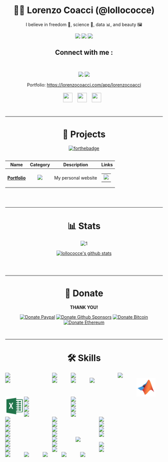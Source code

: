 <div align="center">

# 👨‍💻 **Lorenzo Coacci (@lollococce)**

I believe in freedom 🚀, science 🔬, data 📊, and beauty 🖼


[![](https://img.shields.io/badge/OS-macOS-informational?style=flat&logo=apple&logoColor=white)](https://www.apple.com/macos/)
[![](https://img.shields.io/badge/Code-Python-informational?style=flat&logo=python&logoColor=white)](https://www.python.org/)
[![](https://img.shields.io/badge/Editor-VSCode-informational?style=flat&logo=visual-studio-code&logoColor=white)](https://code.visualstudio.com/)

## **Connect with me :**
<br/>

[![](https://img.shields.io/badge/-Facebook-informational?style=for-the-badge&logo=facebook&logoColor=white&color=3b5998)](https://www.facebook.com/lorenzo.coacci.35/)
[![](https://img.shields.io/badge/-Linkedin-informational?style=for-the-badge&logo=linkedin&logoColor=white&color=2867B2)](https://www.linkedin.com/in/lorenzocoacci/)
<!-- [![](https://img.shields.io/badge/-BLOG-informational?style=for-the-badge&logo=hashnode&logoColor=white&color=2962FF)]()
[![](https://img.shields.io/badge/-Dev-informational?style=for-the-badge&logo=devto&logoColor=white&color=000000)]() -->

Portfolio: https://lorenzocoacci.com/app/lorenzocoacci
<br />
<br />
<a href="https://www.datacamp.com/profile/lorenzocoacci" target="_blank"><img align="center" src="https://cdn.jsdelivr.net/npm/simple-icons@3.0.1/icons/datacamp.svg" height="30" width="30" /></a> &nbsp;&nbsp;
<a href="https://lorenzocoacci.medium.com/" target="_blank"><img align="center" src="https://cdn.jsdelivr.net/npm/simple-icons@3.0.1/icons/medium.svg" height="30" width="30" /></a> &nbsp;&nbsp;
<a href="mailto:lorenzo@coacci.it" target="_blank"><img style="color: white;" align="center" src="https://cdn.jsdelivr.net/npm/simple-icons@3.0.1/icons/mail-dot-ru.svg" height="30" width="30" /></a> &nbsp;&nbsp;


<br/>

<hr>

# 🚀 **Projects**

[![forthebadge](https://forthebadge.com/images/badges/built-with-love.svg)](https://forthebadge.com)
<br />
<br />

| Name | Category | Description | Links |
| --- | :---: | --- | --- |
| <a href="https://lorenzocoacci.com/app/lorenzocoacci"><b>Portfolio</b></a> | [![](https://img.shields.io/badge/💻-%20Portfolio-informational?style=flat&logoColor=white&color=3498db)]() |  My personal website | <table><tr><td> [![](https://img.shields.io/badge/-🌎-informational?style=flat&logoColor=black&color=white)](https://lorenzocoacci.com/app/lorenzocoacci)  </td></tr></table>


<br/>
<br/>
<hr>


# 📊 Stats


![1](https://github-readme-stats.vercel.app/api/top-langs/?username=lollococce&theme=blue-green)

[![lollococce's github stats](https://github-readme-stats.vercel.app/api?username=lollococce&theme=blue-green)](https://github.com/lollococce/github-readme-stats)



<br/>
<br/>
<hr>

# 🎁 Donate


**THANK YOU!**

<!-- all-shields/sponsors-badges:START -->
[![Donate Paypal](https://img.shields.io/badge/donate-paypal-005EA6.svg?style=for-the-badge&logo=paypal)](https://paypal.me/lollococce) [![Donate Github Sponsors](https://img.shields.io/badge/donate-sponsors-ea4aaa.svg?style=for-the-badge&logo=github)](https://github.com/sponsors/lollococce) [![Donate Bitcoin](https://img.shields.io/badge/BTC-bc1qdjlplkhw3ug3mkj92e3m7h3sj5akztsh7xh7k7-E38B29.svg?style=flat-square&logo=bitcoin)]() [![Donate Ethereum](https://img.shields.io/badge/ETH-0x7740E2eE4112CA343104Fe3E4879A81B2818BC0C-4E8EE9.svg?style=flat-square&logo=ethereum)]()
<!-- all-shields/sponsors-badges:END -->


<br/>
<hr />


# 🛠 Skills


<section style="background-color: white; border-radius: 50px;>
    <div style="display: grid; grid-template-columns: auto auto auto auto; background-color: white; border-radius: 50px;">
        <img align="left" width=150 src="https://www.vectorlogo.zone/logos/git-scm/git-scm-ar21.svg" />
        <img align="left" width=60 src="https://raw.githubusercontent.com/amido/azure-vector-icons/44d6fb82666171e8a77bda35ab80303ecc880e1b/icons/SQL%20Database%20(Generic).svg" />
        <img align="left" width=150 src="https://www.vectorlogo.zone/logos/golang/golang-ar21.svg" />
        <img align="left" width=60 src="https://raw.githubusercontent.com/detain/svg-logos/780f25886640cef088af994181646db2f6b1a3f8/svg/aws-redshift-logo.svg" />
        <img align="left" width=150 src="https://www.vectorlogo.zone/logos/metabase/metabase-ar21.svg" />
        <img align="left" width=60 src="https://raw.githubusercontent.com/abranhe/programming-languages-logos/30a0ecf99188be99a3c75a00efb5be61eca9c382/src/cpp/cpp.svg" />
        <img align="left" width=60 src="https://raw.githubusercontent.com/leungwensen/svg-icon/b84b3f3a3da329b7c1d02346865f8e98beb05413/dist/svg/logos/css-3.svg" />
        <img align="left" width=150 src="https://img.search.brave.com/CBo8kXmjwmoXAPeig2Pq0BcRS1UDYaonHNOZFx5tuis/fit/1200/800/ce/1/aHR0cHM6Ly9kYXRh/c2Nob29sLmNvbS9h/c3NldHMvaW1hZ2Vz/L3NxbC1vcHRpbWl6/YXRpb24vc3RhcnRf/bW9kZWxpbmdfZGF0/YS9kYXRhMi5wbmc" />
        <img align="left" width=60 src="https://raw.githubusercontent.com/devicons/devicon/2809b567852a4648062a2d3e7c1c531367458c0b/icons/matlab/matlab-original.svg" />
        <img align="left" width=60 src="https://raw.githubusercontent.com/vscode-icons/vscode-icons/c8a4f6272e9a00636383b4df37ba1705587a1b97/icons/file_type_excel2.svg" />
        <img align="left" width=150 src="https://www.vectorlogo.zone/logos/w3_html5/w3_html5-ar21.svg" />
        <img align="left" width=150 src="https://www.vectorlogo.zone/logos/visualstudio_code/visualstudio_code-ar21.svg" />
        <img align="left" width=150 src="https://www.vectorlogo.zone/logos/python/python-ar21.svg" />
        <img align="left" width=150 src="https://www.vectorlogo.zone/logos/javascript/javascript-ar21.svg" />
        <img align="left" width=150 src="https://www.vectorlogo.zone/logos/amazon_aws/amazon_aws-ar21.svg" />
        <img align="left" width=150 src="https://www.vectorlogo.zone/logos/r-project/r-project-ar21.svg" />
        <img align="left" width=150 src="https://www.vectorlogo.zone/logos/gnu_bash/gnu_bash-ar21.svg" />
        <img align="left" width=150 src="https://www.vectorlogo.zone/logos/getbootstrap/getbootstrap-ar21.svg" />
        <img align="left" width=150 src="https://www.vectorlogo.zone/logos/djangoproject/djangoproject-ar21.svg" />
        <img align="left" width=150 src="https://www.vectorlogo.zone/logos/google_ads/google_ads-ar21.svg" />
        <img align="left" width=150 src="https://www.vectorlogo.zone/logos/google_analytics/google_analytics-ar21.svg" />
        <img align="left" width=150 src="https://www.vectorlogo.zone/logos/pocoo_jinja/pocoo_jinja-ar21.svg" />
        <img align="left" width=150 src="https://www.vectorlogo.zone/logos/jquery/jquery-ar21.svg" />
        <img align="left" width=150 src="https://www.vectorlogo.zone/logos/ni_labview/ni_labview-ar21.svg" />
        <img align="left" width=150 src="https://www.vectorlogo.zone/logos/monday/monday-ar21.svg" />
        <img align="left" width=150 src="https://www.vectorlogo.zone/logos/mysql/mysql-ar21.svg" />
        <img align="left" width=150 src="https://www.vectorlogo.zone/logos/php/php-ar21.svg" />
        <img align="left" width=150 src="https://www.vectorlogo.zone/logos/postgresql/postgresql-ar21.svg" />
        <img align="left" width=150 src="https://www.vectorlogo.zone/logos/raspberrypi/raspberrypi-ar21.svg" />
        <img align="left" width=150 src="https://www.vectorlogo.zone/logos/unity3d/unity3d-ar21.svg" />
        <img align="left" width=150 src="https://www.vectorlogo.zone/logos/arduino/arduino-ar21.svg" />
        <img align="left" width=75 src="https://www.vectorlogo.zone/logos/docker/docker-official.svg" />
        <img align="left" width=150 src="https://www.vectorlogo.zone/logos/grafana/grafana-ar21.svg" />
        <img align="left" width=150 src="https://www.vectorlogo.zone/logos/amazon_ecs/amazon_ecs-ar21.svg" />
        <img align="left" width=150 src="https://www.vectorlogo.zone/logos/amazon_cloudformation/amazon_cloudformation-ar21.svg" />
        <img align="left" width=150 src="https://www.vectorlogo.zone/logos/amazon_elasticcontainer/amazon_elasticcontainer-ar21.svg" />
        <img align="left" width=150 src="https://braze-marketing-assets.s3.amazonaws.com/images/partner_logos/amazon-s3.png" />
        <img align="left" width=150 src="https://upload.wikimedia.org/wikipedia/commons/thumb/e/ed/Pandas_logo.svg/1200px-Pandas_logo.svg.png" />
        <img align="left" width=150 src="https://www.vectorlogo.zone/logos/linux/linux-ar21.svg" />
        <img align="left" width=60 src="https://raw.githubusercontent.com/gilbarbara/logos/e0babf54f7ac9127942111bf177f549b709a60be/logos/airflow.svg" />
        <img align="left" width=60 src="https://raw.githubusercontent.com/simple-icons/simple-icons/680903e70103b37f4f35977de0ef108ea01d32ab/icons/celery.svg" />
        <img align="left" width=60 src="https://img.search.brave.com/gKH9IRd4ppa9iZ2qBoTI2DKTheCy7jhVb4mNIu96rbI/rs:fit:1200:1200:1/g:ce/aHR0cHM6Ly9sb2dv/cy1kb3dubG9hZC5j/b20vd3AtY29udGVu/dC91cGxvYWRzLzIw/MTkvMDYvTm90aW9u/X0FwcF9Mb2dvLnBu/Zw" />
        <img align="left" width=60 src="https://img.search.brave.com/mwJxe76o2z4rGbGcdurn70yxXF75pVOhRUZNQy-rjew/rs:fit:300:300:1/g:ce/aHR0cHM6Ly9tbG11/dW91czZkd2UuaS5v/cHRpbW9sZS5jb20v/RGZ3V2NkUS1BenVv/TUM1WC93OjMwMC9o/OjMwMC9xOmF1dG8v/aHR0cHM6Ly90ZWNo/bmF0aW9uLmlvL3dw/LWNvbnRlbnQvdXBs/b2Fkcy8yMDIxLzAy/L2J1ZGliYXNlLWNv/bG91ci5wbmc" />
        <img align="left" width=60 src="https://img.search.brave.com/e5t1lwZ76OWcqYw5pUmYe9ih_flFFnH2ZiPmZVhZoJ8/rs:fit:512:512:1/g:ce/aHR0cHM6Ly9yYXcu/Z2l0aHVidXNlcmNv/bnRlbnQuY29tL3N2/ZWx0ZWpzL3N2ZWx0/ZS8yOTA1MmFiYTdk/MGI3ODMxNmQzYTUy/YWVmMWQ3ZGRkNTRm/ZTZjYTg0L3NpdGUv/c3RhdGljL2ltYWdl/cy9zdmVsdGUtYW5k/cm9pZC1jaHJvbWUt/NTEyLnBuZw" />
    <div/>
<section/>

